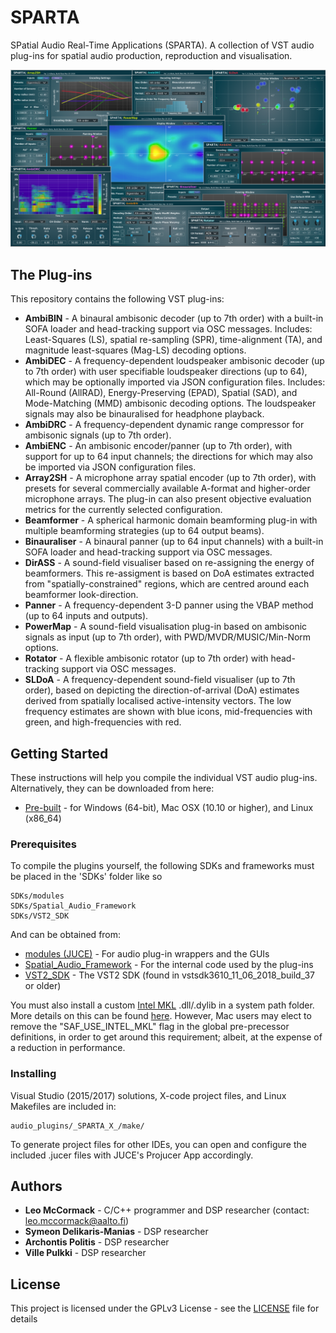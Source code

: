 # SPARTA

SPatial Audio Real-Time Applications (SPARTA). A collection of VST audio plug-ins for spatial audio production, reproduction and visualisation.

![](sparta_screenshot.png)

## The Plug-ins

This repository contains the following VST plug-ins:
* **AmbiBIN** - A binaural ambisonic decoder (up to 7th order) with a built-in SOFA loader and head-tracking support via OSC messages. Includes: Least-Squares (LS), spatial re-sampling (SPR), time-alignment (TA), and magnitude least-squares (Mag-LS) decoding options.
* **AmbiDEC** - A frequency-dependent loudspeaker ambisonic decoder (up to 7th order) with user specifiable loudspeaker directions (up to 64), which may be optionally imported via JSON configuration files. Includes: All-Round (AllRAD), Energy-Preserving (EPAD), Spatial (SAD), and Mode-Matching (MMD) ambisonic decoding options. The loudspeaker signals may also be binauralised for headphone playback.
* **AmbiDRC** - A frequency-dependent dynamic range compressor for ambisonic signals (up to 7th order). 
* **AmbiENC** - An ambisonic encoder/panner (up to 7th order), with support for up to 64 input channels; the directions for which may also be imported via JSON configuration files. 
* **Array2SH** - A microphone array spatial encoder (up to 7th order), with presets for several commercially available A-format and higher-order microphone arrays. The plug-in can also present objective evaluation metrics for the currently selected configuration.
* **Beamformer** - A spherical harmonic domain beamforming plug-in with multiple beamforming strategies (up to 64 output beams).  
* **Binauraliser** - A binaural panner (up to 64 input channels) with a built-in SOFA loader and head-tracking support via OSC messages.
* **DirASS** - A sound-field visualiser based on re-assigning the energy of beamformers. This re-assigment is based on DoA estimates extracted from "spatially-constrained" regions, which are centred around each beamformer look-direction. 
* **Panner** - A frequency-dependent 3-D panner using the VBAP method (up to 64 inputs and outputs).
* **PowerMap** - A sound-field visualisation plug-in based on ambisonic signals as input (up to 7th order), with PWD/MVDR/MUSIC/Min-Norm options.
* **Rotator** - A flexible ambisonic rotator (up to 7th order) with head-tracking support via OSC messages. 
* **SLDoA** - A frequency-dependent sound-field visualiser (up to 7th order), based on depicting the direction-of-arrival (DoA) estimates derived from spatially localised active-intensity vectors. The low frequency estimates are shown with blue icons, mid-frequencies with green, and high-frequencies with red. 

## Getting Started

These instructions will help you compile the individual VST audio plug-ins. Alternatively, they can be downloaded from here:
* [Pre-built](http://research.spa.aalto.fi/projects/sparta_vsts/) - for Windows (64-bit), Mac OSX (10.10 or higher), and Linux (x86_64)

### Prerequisites

To compile the plugins yourself, the following SDKs and frameworks must be placed in the 'SDKs' folder like so

```
SDKs/modules
SDKs/Spatial_Audio_Framework
SDKs/VST2_SDK
```
And can be obtained from:

* [modules (JUCE)](https://shop.juce.com/get-juce/download) - For audio plug-in wrappers and the GUIs
* [Spatial_Audio_Framework](https://github.com/leomccormack/Spatial_Audio_Framework) - For the internal code used by the plug-ins
* [VST2_SDK](https://github.com/steinbergmedia/vst3sdk/releases) - The VST2 SDK (found in vstsdk3610_11_06_2018_build_37 or older)

You must also install a custom [Intel MKL](https://software.intel.com/en-us/articles/free-ipsxe-tools-and-libraries) .dll/.dylib in a system path folder. More details on this can be found [here](https://github.com/leomccormack/Spatial_Audio_Framework). However, Mac users may elect to remove the "SAF_USE_INTEL_MKL" flag in the global pre-precessor definitions, in order to get around this requirement; albeit, at the expense of a reduction in performance.

### Installing

Visual Studio (2015/2017) solutions, X-code project files, and Linux Makefiles are included in:

```
audio_plugins/_SPARTA_X_/make/
```

To generate project files for other IDEs, you can open and configure the included .jucer files with JUCE's Projucer App accordingly.

## Authors

* **Leo McCormack** - C/C++ programmer and DSP researcher (contact: leo.mccormack@aalto.fi)
* **Symeon Delikaris-Manias** - DSP researcher
* **Archontis Politis** -  DSP researcher
* **Ville Pulkki** - DSP researcher


## License

This project is licensed under the GPLv3 License - see the [LICENSE](LICENSE) file for details


